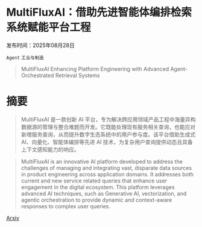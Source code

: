 # MultiFluxAI：借助先进智能体编排检索系统赋能平台工程

发布时间：2025年08月28日

`Agent` `工业与制造`

> MultiFluxAI Enhancing Platform Engineering with Advanced Agent-Orchestrated Retrieval Systems

# 摘要

> MultiFluxAI 是一款创新 AI 平台，专为解决跨应用领域产品工程中海量异构数据源的管理与整合难题而开发。它既能处理现有服务相关查询，也能应对新增服务查询，从而提升数字生态系统中的用户参与度。该平台借助生成式 AI、向量化、智能体编排等先进 AI 技术，为复杂用户查询提供动态且具备上下文感知能力的响应。

> MultiFluxAI is an innovative AI platform developed to address the challenges of managing and integrating vast, disparate data sources in product engineering across application domains. It addresses both current and new service related queries that enhance user engagement in the digital ecosystem. This platform leverages advanced AI techniques, such as Generative AI, vectorization, and agentic orchestration to provide dynamic and context-aware responses to complex user queries.

[Arxiv](https://arxiv.org/abs/2508.21307)